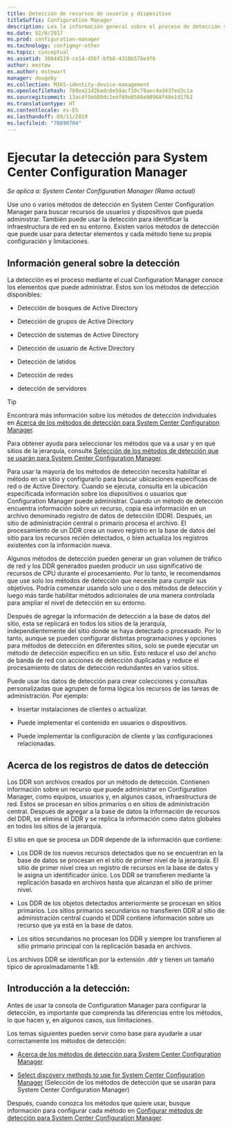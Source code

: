 ```yaml
---
title: Detección de recursos de usuario y dispositivo
titleSuffix: Configuration Manager
description: Lea la información general sobre el proceso de detección y los registros de datos de detección.
ms.date: 02/8/2017
ms.prod: configuration-manager
ms.technology: configmgr-other
ms.topic: conceptual
ms.assetid: 30844519-ce14-456f-bfb8-4318b578e9f6
author: mestew
ms.author: mstewart
manager: dougeby
ms.collection: M365-identity-device-management
ms.openlocfilehash: 760ea21d2badc6e58acf10c78aec4a3437ed3c1a
ms.sourcegitcommit: 13ac4f5e600dc1edf69e8566e00968f40e1d1761
ms.translationtype: HT
ms.contentlocale: es-ES
ms.lasthandoff: 09/11/2019
ms.locfileid: "70890704"
---
```

# <a name="run-discovery-for-system-center-configuration-manager"></a>Ejecutar la detección para System Center Configuration Manager

*Se aplica a: System Center Configuration Manager (Rama actual)*

Use uno o varios métodos de detección en System Center Configuration Manager para buscar recursos de usuarios y dispositivos que pueda administrar. También puede usar la detección para identificar la infraestructura de red en su entorno. Existen varios métodos de detección que puede usar para detectar elementos y cada método tiene su propia configuración y limitaciones.  

## <a name="overview-of-discovery"></a>Información general sobre la detección  
 La detección es el proceso mediante el cual Configuration Manager conoce los elementos que puede administrar. Estos son los métodos de detección disponibles:  

-   Detección de bosques de Active Directory  

-   Detección de grupos de Active Directory  

-   Detección de sistemas de Active Directory  

-   Detección de usuario de Active Directory  

-   Detección de latidos  

-   Detección de redes  

-   detección de servidores  

> [!TIP]  
>  Encontrará más información sobre los métodos de detección individuales en [Acerca de los métodos de detección para System Center Configuration Manager](../../../../core/servers/deploy/configure/about-discovery-methods.md).  
>   
>  Para obtener ayuda para seleccionar los métodos que va a usar y en qué sitios de la jerarquía, consulte [Selección de los métodos de detección que se usarán para System Center Configuration Manager](../../../../core/servers/deploy/configure/select-discovery-methods-to-use.md).  

 Para usar la mayoría de los métodos de detección necesita habilitar el método en un sitio y configurarlo para buscar ubicaciones específicas de red o de Active Directory. Cuando se ejecuta, consulta en la ubicación especificada información sobre los dispositivos o usuarios que Configuration Manager puede administrar. Cuando un método de detección encuentra información sobre un recurso, copia esa información en un archivo denominado registro de datos de detección (DDR). Después, un sitio de administración central o primario procesa el archivo. El procesamiento de un DDR crea un nuevo registro en la base de datos del sitio para los recursos recién detectados, o bien actualiza los registros existentes con la información nueva.  

 Algunos métodos de detección pueden generar un gran volumen de tráfico de red y los DDR generados pueden producir un uso significativo de recursos de CPU durante el procesamiento. Por lo tanto, le recomendamos que use solo los métodos de detección que necesite para cumplir sus objetivos. Podría comenzar usando solo uno o dos métodos de detección y luego más tarde habilitar métodos adicionales de una manera controlada para ampliar el nivel de detección en su entorno.  

 Después de agregar la información de detección a la base de datos del sitio, esta se replicará en todos los sitios de la jerarquía, independientemente del sitio donde se haya detectado o procesado. Por lo tanto, aunque se pueden configurar distintas programaciones y opciones para métodos de detección en diferentes sitios, solo se puede ejecutar un método de detección específico en un sitio. Esto reduce el uso del ancho de banda de red con acciones de detección duplicadas y reduce el procesamiento de datos de detección redundantes en varios sitios.  

 Puede usar los datos de detección para crear colecciones y consultas personalizadas que agrupen de forma lógica los recursos de las tareas de administración. Por ejemplo:  

-   Insertar instalaciones de clientes o actualizar.  

-   Puede implementar el contenido en usuarios o dispositivos.  

-   Puede implementar la configuración de cliente y las configuraciones relacionadas.

##  <a name="BKMK_DDRs"></a> Acerca de los registros de datos de detección  
 Los DDR son archivos creados por un método de detección. Contienen información sobre un recurso que puede administrar en Configuration Manager, como equipos, usuarios y, en algunos casos, infraestructura de red. Estos se procesan en sitios primarios o en sitios de administración central. Después de agregar a la base de datos la información de recursos del DDR, se elimina el DDR y se replica la información como datos globales en todos los sitios de la jerarquía.  

 El sitio en que se procesa un DDR depende de la información que contiene:  

-   Los DDR de los nuevos recursos detectados que no se encuentran en la base de datos se procesan en el sitio de primer nivel de la jerarquía. El sitio de primer nivel crea un registro de recursos en la base de datos y le asigna un identificador único. Los DDR se transfieren mediante la replicación basada en archivos hasta que alcanzan el sitio de primer nivel.  

-   Los DDR de los objetos detectados anteriormente se procesan en sitios primarios. Los sitios primarios secundarios no transfieren DDR al sitio de administración central cuando el DDR contiene información sobre un recurso que ya está en la base de datos.  

-   Los sitios secundarios no procesan los DDR y siempre los transfieren al sitio primario principal con la replicación basada en archivos.  

Los archivos DDR se identifican por la extensión .ddr y tienen un tamaño típico de aproximadamente 1 kB.  

## <a name="get-started-with-discovery"></a>Introducción a la detección:  
 Antes de usar la consola de Configuration Manager para configurar la detección, es importante que comprenda las diferencias entre los métodos, lo que hacen y, en algunos casos, sus limitaciones.  

Los temas siguientes pueden servir como base para ayudarle a usar correctamente los métodos de detección:  

-   [Acerca de los métodos de detección para System Center Configuration Manager](../../../../core/servers/deploy/configure/about-discovery-methods.md)  

-   [Select discovery methods to use for System Center Configuration Manager](../../../../core/servers/deploy/configure/select-discovery-methods-to-use.md) (Selección de los métodos de detección que se usarán para System Center Configuration Manager)  

Después, cuando conozca los métodos que quiere usar, busque información para configurar cada método en [Configurar métodos de detección para System Center Configuration Manager](../../../../core/servers/deploy/configure/configure-discovery-methods.md).  
